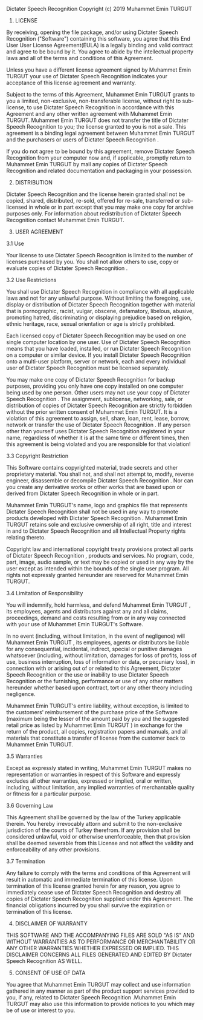 Dictater Speech Recognition 
Copyright (c) 2019 Muhammet Emin TURGUT

1. LICENSE

By receiving, opening the file package, and/or using Dictater Speech Recognition ("Software") containing this software, you agree that this End User User License Agreement(EULA) is a legally binding and valid contract and agree to be bound by it. You agree to abide by the intellectual property laws and all of the terms and conditions of this Agreement.

Unless you have a different license agreement signed by Muhammet Emin TURGUT your use of Dictater Speech Recognition  indicates your acceptance of this license agreement and warranty.

Subject to the terms of this Agreement, Muhammet Emin TURGUT grants to you a limited, non-exclusive, non-transferable license, without right to sub-license, to use Dictater Speech Recognition  in accordance with this Agreement and any other written agreement with Muhammet Emin TURGUT. Muhammet Emin TURGUT does not transfer the title of Dictater Speech Recognition  to you; the license granted to you is not a sale. This agreement is a binding legal agreement between Muhammet Emin TURGUT and the purchasers or users of Dictater Speech Recognition .

If you do not agree to be bound by this agreement, remove Dictater Speech Recognition  from your computer now and, if applicable, promptly return to Muhammet Emin TURGUT by mail any copies of Dictater Speech Recognition  and related documentation and packaging in your possession.

2. DISTRIBUTION

Dictater Speech Recognition  and the license herein granted shall not be copied, shared, distributed, re-sold, offered for re-sale, transferred or sub-licensed in whole or in part except that you may make one copy for archive purposes only. For information about redistribution of Dictater Speech Recognition  contact Muhammet Emin TURGUT.

3. USER AGREEMENT

3.1 Use

Your license to use Dictater Speech Recognition  is limited to the number of licenses purchased by you. You shall not allow others to use, copy or evaluate copies of Dictater Speech Recognition .

3.2 Use Restrictions

You shall use Dictater Speech Recognition  in compliance with all applicable laws and not for any unlawful purpose. Without limiting the foregoing, use, display or distribution of Dictater Speech Recognition  together with material that is pornographic, racist, vulgar, obscene, defamatory, libelous, abusive, promoting hatred, discriminating or displaying prejudice based on religion, ethnic heritage, race, sexual orientation or age is strictly prohibited.

Each licensed copy of Dictater Speech Recognition  may be used on one single computer location by one user. Use of Dictater Speech Recognition  means that you have loaded, installed, or run Dictater Speech Recognition  on a computer or similar device. If you install Dictater Speech Recognition  onto a multi-user platform, server or network, each and every individual user of Dictater Speech Recognition  must be licensed separately.

You may make one copy of Dictater Speech Recognition  for backup purposes, providing you only have one copy installed on one computer being used by one person. Other users may not use your copy of Dictater Speech Recognition  . The assignment, sublicense, networking, sale, or distribution of copies of Dictater Speech Recognition  are strictly forbidden without the prior written consent of Muhammet Emin TURGUT. It is a violation of this agreement to assign, sell, share, loan, rent, lease, borrow, network or transfer the use of Dictater Speech Recognition . If any person other than yourself uses Dictater Speech Recognition  registered in your name, regardless of whether it is at the same time or different times, then this agreement is being violated and you are responsible for that violation!

3.3 Copyright Restriction

This Software contains copyrighted material, trade secrets and other proprietary material. You shall not, and shall not attempt to, modify, reverse engineer, disassemble or decompile Dictater Speech Recognition . Nor can you create any derivative works or other works that are based upon or derived from Dictater Speech Recognition  in whole or in part.

Muhammet Emin TURGUT's name, logo and graphics file that represents Dictater Speech Recognition  shall not be used in any way to promote products developed with Dictater Speech Recognition  . Muhammet Emin TURGUT retains sole and exclusive ownership of all right, title and interest in and to Dictater Speech Recognition  and all Intellectual Property rights relating thereto.

Copyright law and international copyright treaty provisions protect all parts of Dictater Speech Recognition , products and services. No program, code, part, image, audio sample, or text may be copied or used in any way by the user except as intended within the bounds of the single user program. All rights not expressly granted hereunder are reserved for Muhammet Emin TURGUT.

3.4 Limitation of Responsibility

You will indemnify, hold harmless, and defend Muhammet Emin TURGUT , its employees, agents and distributors against any and all claims, proceedings, demand and costs resulting from or in any way connected with your use of Muhammet Emin TURGUT's Software.

In no event (including, without limitation, in the event of negligence) will Muhammet Emin TURGUT , its employees, agents or distributors be liable for any consequential, incidental, indirect, special or punitive damages whatsoever (including, without limitation, damages for loss of profits, loss of use, business interruption, loss of information or data, or pecuniary loss), in connection with or arising out of or related to this Agreement, Dictater Speech Recognition  or the use or inability to use Dictater Speech Recognition  or the furnishing, performance or use of any other matters hereunder whether based upon contract, tort or any other theory including negligence.

Muhammet Emin TURGUT's entire liability, without exception, is limited to the customers' reimbursement of the purchase price of the Software (maximum being the lesser of the amount paid by you and the suggested retail price as listed by Muhammet Emin TURGUT ) in exchange for the return of the product, all copies, registration papers and manuals, and all materials that constitute a transfer of license from the customer back to Muhammet Emin TURGUT.

3.5 Warranties

Except as expressly stated in writing, Muhammet Emin TURGUT makes no representation or warranties in respect of this Software and expressly excludes all other warranties, expressed or implied, oral or written, including, without limitation, any implied warranties of merchantable quality or fitness for a particular purpose.

3.6 Governing Law

This Agreement shall be governed by the law of the Turkey applicable therein. You hereby irrevocably attorn and submit to the non-exclusive jurisdiction of the courts of Turkey therefrom. If any provision shall be considered unlawful, void or otherwise unenforceable, then that provision shall be deemed severable from this License and not affect the validity and enforceability of any other provisions.

3.7 Termination

Any failure to comply with the terms and conditions of this Agreement will result in automatic and immediate termination of this license. Upon termination of this license granted herein for any reason, you agree to immediately cease use of Dictater Speech Recognition  and destroy all copies of Dictater Speech Recognition  supplied under this Agreement. The financial obligations incurred by you shall survive the expiration or termination of this license.

4. DISCLAIMER OF WARRANTY

THIS SOFTWARE AND THE ACCOMPANYING FILES ARE SOLD "AS IS" AND WITHOUT WARRANTIES AS TO PERFORMANCE OR MERCHANTABILITY OR ANY OTHER WARRANTIES WHETHER EXPRESSED OR IMPLIED. THIS DISCLAIMER CONCERNS ALL FILES GENERATED AND EDITED BY Dictater Speech Recognition  AS WELL.

5. CONSENT OF USE OF DATA

You agree that Muhammet Emin TURGUT may collect and use information gathered in any manner as part of the product support services provided to you, if any, related to Dictater Speech Recognition .Muhammet Emin TURGUT may also use this information to provide notices to you which may be of use or interest to you.
